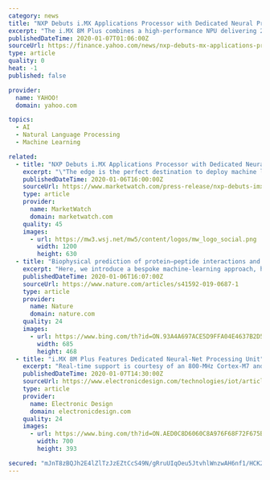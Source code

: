 ```yaml
---
category: news
title: "NXP Debuts i.MX Applications Processor with Dedicated Neural Processing Unit for Advanced Machine Learning at the Edge"
excerpt: "The i.MX 8M Plus combines a high-performance NPU delivering 2.3 TOPS (Tera Operations Per Second) with a Quad-core Arm® Cortex-A53 sub-system running at up to 2GHz, an independent real-time sub-system with an 800MHz Cortex-M7, a high-performance 800 MHz audio DSP for voice and natural language processing, dual camera Image Signal Processors ..."
publishedDateTime: 2020-01-07T01:06:00Z
sourceUrl: https://finance.yahoo.com/news/nxp-debuts-mx-applications-processor-170010859.html
type: article
quality: 0
heat: -1
published: false

provider:
  name: YAHOO!
  domain: yahoo.com

topics:
  - AI
  - Natural Language Processing
  - Machine Learning

related:
  - title: "NXP Debuts i.MX Applications Processor with Dedicated Neural Processing Unit for Advanced Machine Learning at the Edge"
    excerpt: "\"The edge is the perfect destination to deploy machine learning applications, especially as technology advancements are enabling accurate localized decision-making,\" said Martyn Humphries, vice president and general manager of i.MX application processors for consumer and industrial markets at NXP. \"With the i.MX 8M Plus we are enabling leading ..."
    publishedDateTime: 2020-01-06T16:00:00Z
    sourceUrl: https://www.marketwatch.com/press-release/nxp-debuts-imx-applications-processor-with-dedicated-neural-processing-unit-for-advanced-machine-learning-at-the-edge-2020-01-06-12184034
    type: article
    provider:
      name: MarketWatch
      domain: marketwatch.com
    quality: 45
    images:
      - url: https://mw3.wsj.net/mw5/content/logos/mw_logo_social.png
        width: 1200
        height: 630
  - title: "Biophysical prediction of protein–peptide interactions and signaling networks using machine learning"
    excerpt: "Here, we introduce a bespoke machine-learning approach, hierarchical statistical mechanical modeling (HSM), capable of accurately predicting the affinities of PBD–peptide interactions across multiple protein families. By synthesizing biophysical priors within a modern machine-learning framework, HSM outperforms existing computational methods ..."
    publishedDateTime: 2020-01-06T16:07:00Z
    sourceUrl: https://www.nature.com/articles/s41592-019-0687-1
    type: article
    provider:
      name: Nature
      domain: nature.com
    quality: 24
    images:
      - url: https://www.bing.com/th?id=ON.93A4A697ACE5D9FFA04E4637B2D5C989
        width: 685
        height: 468
  - title: "i.MX 8M Plus Features Dedicated Neural-Net Processing Unit"
    excerpt: "Real-time support is courtesy of an 800-MHz Cortex-M7 and a a high-performance 800-MHz Tensilica audio HiFi 4 DSP. The latter can handle voice and natural language processing chores and supports Immersiv3D audio with Dolby Atmos and DTS:X. The chip also manages streaming video—a dual-camera image signal pocessor (ISP) and 3D GPU handle ..."
    publishedDateTime: 2020-01-07T14:30:00Z
    sourceUrl: https://www.electronicdesign.com/technologies/iot/article/21119867/imx-8m-plus-features-dedicated-neuralnet-processing-unit
    type: article
    provider:
      name: Electronic Design
      domain: electronicdesign.com
    quality: 24
    images:
      - url: https://www.bing.com/th?id=ON.AED0C8D6060C8A976F68F72F675B6B80
        width: 700
        height: 393

secured: "mJnT8zBQJh2E4lZlTzJzEZtCcS49N/gRruUIqOeu5JtvhlWnzwAH6nf1/HCK240n/g8+FZ+6SWj7cWsGqD5yvHneXw0dDyz0CLxppXQ7iZ+8zHTnusucjPWP+TLhtQAYcWuaLeZVOzNKxeNKpjX9YOxAxoJj9LQr+d4/zzpFPfP3LU04m0t9WfyUXLb1ZngqTHPbdWCOY1uIyUrygxg/Jeq9wKx3s8I/o7xHfRHJke7M7YtwMeK6DAwvi6FoAn332QdV7KaOGIHpktGlg+0Vmg==;6zIyVjyNrGeycsvoRM63MA=="
---
```


